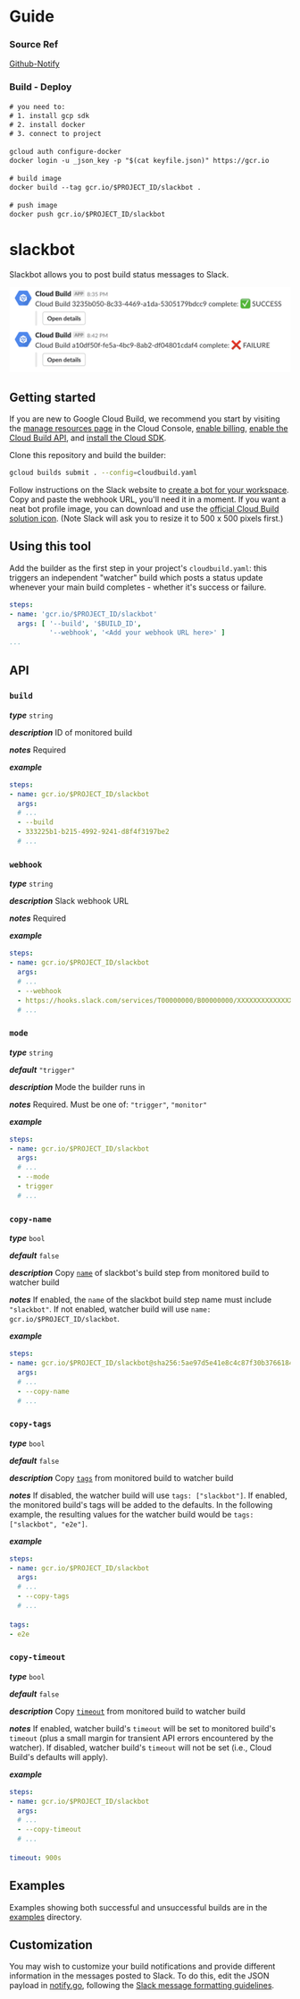 # Guide

### Source Ref
[Github-Notify](https://github.com/GoogleCloudPlatform/cloud-builders-community/tree/master/slackbot)

### Build - Deploy
```
# you need to:
# 1. install gcp sdk
# 2. install docker
# 3. connect to project

gcloud auth configure-docker
docker login -u _json_key -p "$(cat keyfile.json)" https://gcr.io

# build image
docker build --tag gcr.io/$PROJECT_ID/slackbot .

# push image
docker push gcr.io/$PROJECT_ID/slackbot
```


# slackbot

Slackbot allows you to post build status messages to Slack.

![Slack screenshot](assets/screenshot.png)

## Getting started

If you are new to Google Cloud Build, we recommend you start by visiting the [manage resources page](https://console.cloud.google.com/cloud-resource-manager) in the Cloud Console, [enable billing](https://cloud.google.com/billing/docs/how-to/modify-project), [enable the Cloud Build API](https://console.cloud.google.com/flows/enableapi?apiid=cloudbuild.googleapis.com), and [install the Cloud SDK](https://cloud.google.com/sdk/docs/).

Clone this repository and build the builder:
```sh
gcloud builds submit . --config=cloudbuild.yaml
```

Follow instructions on the Slack website to [create a bot for your workspace](https://get.slack.help/hc/en-us/articles/115005265703-Create-a-bot-for-your-workspace).  Copy and paste the webhook URL, you'll need it in a moment.  If you want a neat bot profile image, you can download and use the [official Cloud Build solution icon](https://cloud.google.com/icons/).  (Note Slack will ask you to resize it to 500 x 500 pixels first.)

## Using this tool

Add the builder as the first step in your project's `cloudbuild.yaml`: this triggers an independent "watcher" build which posts a status update whenever your main build completes - whether it's success or failure.

```yaml
steps:
- name: 'gcr.io/$PROJECT_ID/slackbot'
  args: [ '--build', '$BUILD_ID',
          '--webhook', '<Add your webhook URL here>' ]
...
```

## API

### `build`

_**type**_ `string`

_**description**_ ID of monitored build

_**notes**_ Required

_**example**_

```yaml
steps:
- name: gcr.io/$PROJECT_ID/slackbot
  args:
  # ...
  - --build
  - 333225b1-b215-4992-9241-d8f4f3197be2
  # ...
```

### `webhook`

_**type**_ `string`

_**description**_ Slack webhook URL

_**notes**_ Required

_**example**_

```yaml
steps:
- name: gcr.io/$PROJECT_ID/slackbot
  args:
  # ...
  - --webhook
  - https://hooks.slack.com/services/T00000000/B00000000/XXXXXXXXXXXXXXXXXXXXXXXX
  # ...
```

### `mode`

_**type**_ `string`

_**default**_ `"trigger"`

_**description**_ Mode the builder runs in

_**notes**_ Required. Must be one of: `"trigger"`, `"monitor"`

_**example**_

```yaml
steps:
- name: gcr.io/$PROJECT_ID/slackbot
  args:
  # ...
  - --mode
  - trigger
  # ...
```

### `copy-name`

_**type**_ `bool`

_**default**_ `false`

_**description**_ Copy [`name`](https://cloud.google.com/cloud-build/docs/build-config#name) of slackbot's build step from monitored build to watcher build

_**notes**_ If enabled, the `name` of the slackbot build step name must include `"slackbot"`. If not enabled, watcher build will use `name: gcr.io/$PROJECT_ID/slackbot`.

_**example**_

```yaml
steps:
- name: gcr.io/$PROJECT_ID/slackbot@sha256:5ae97d5e41e8c4c87f30b3766184e4440c7e4092ccebf13a166ee09ecf9891f5
  args:
  # ...
  - --copy-name
  # ...
```

### `copy-tags`

_**type**_ `bool`

_**default**_ `false`

_**description**_ Copy [`tags`](https://cloud.google.com/cloud-build/docs/build-config#tags) from monitored build to watcher build

_**notes**_ If disabled, the watcher build will use `tags: ["slackbot"]`. If enabled, the monitored build's tags will be added to the defaults. In the following example, the resulting values for the watcher build would be `tags: ["slackbot", "e2e"]`.

_**example**_

```yaml
steps:
- name: gcr.io/$PROJECT_ID/slackbot
  args:
  # ...
  - --copy-tags
  # ...

tags:
- e2e
```

### `copy-timeout`

_**type**_ `bool`

_**default**_ `false`

_**description**_ Copy [`timeout`](https://cloud.google.com/cloud-build/docs/build-config#timeout_2) from monitored build to watcher build

_**notes**_ If enabled, watcher build's `timeout` will be set to monitored build's `timeout` (plus a small margin for transient API errors encountered by the watcher). If disabled, watcher build's `timeout` will not be set (i.e., Cloud Build's defaults will apply).

_**example**_

```yaml
steps:
- name: gcr.io/$PROJECT_ID/slackbot
  args:
  # ...
  - --copy-timeout
  # ...

timeout: 900s
```

## Examples

Examples showing both successful and unsuccessful builds are in the [examples](examples/) directory.

## Customization

You may wish to customize your build notifications and provide different information in the messages posted to Slack.  To do this, edit the JSON payload in [notify.go](slackbot/notify.go), following the [Slack message formatting guidelines](https://api.slack.com/docs/message-formatting).
